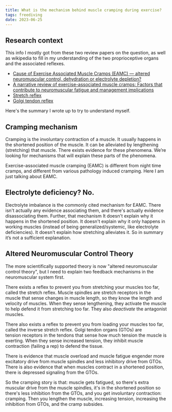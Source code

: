 ```yaml
---
title: What is the mechanism behind muscle cramping during exercise?
tags: freediving
date: 2023-06-25
---
```


## Research context

This info I mostly got from these two review papers on the question, as well as wikipedia to fill in my understanding of the two proprioceptive organs and the associated reflexes.

- [Cause of Exercise Associated Muscle Cramps (EAMC) — altered neuromuscular control, dehydration or electrolyte depletion?](https://bjsm.bmj.com/content/43/6/401.long)
- [A narrative review of exercise-associated muscle cramps: Factors that contribute to neuromuscular fatigue and management implications](https://onlinelibrary.wiley.com/doi/abs/10.1002/mus.25176)
- [Stretch reflex](https://en.wikipedia.org/wiki/Stretch_reflex)
- [Golgi tendon reflex](https://en.wikipedia.org/wiki/Golgi_tendon_reflex)

Here's the summary I wrote up to try to understand myself.

## Cramping mechanism

Cramping is the involuntary contraction of a muscle. It usually happens in the shortened position of the muscle. It can be alleviated by lengthening (stretching) that muscle. There exists evidence for these phenomena. We’re looking for mechanisms that will explain these parts of the phenomena.

Exercise-associated muscle cramping (EAMC) is different from night time cramps, and different from various pathology induced cramping. Here I am just talking about EAMC.

## Electrolyte deficiency? No.

Electrolyte imbalance is the commonly cited mechanism for EAMC. There isn't actually any evidence associating them, and there's actually evidence disassociating them. Further, that mechanism It doesn't explain why it happens in the shortened position. It doesn't explain why it only happens in working muscles (instead of being generalized/systemic, like electrolyte deficiencies). It doesn't explain how stretching alleviates it. So in summary it’s not a sufficient explanation.

## Altered Neuromuscular Control Theory

The more scientifically supported theory is now "altered neuromuscular control theory", but I need to explain two feedback mechanisms in the neuromuscular system first. 

There exists a reflex to prevent you from stretching your muscles too far, called the stretch reflex. Muscle spindles are stretch receptors in the muscle that sense changes in muscle length, so they know the length and velocity of muscles. When they sense lengthening, they activate the muscle to help defend it from stretching too far. They also *deactivate* the antagonist muscles.

There also exists a reflex to prevent you from loading your muscles too far, called the inverse stretch reflex. Golgi tendon organs (GTOs) are tension receptors in the tendons that sense how much tension the muscle is exerting. When they sense increased tension, they inhibit muscle contraction (failing a rep) to defend the tissue.

There is evidence that muscle overload and muscle fatigue engender more excitatory drive from muscle spindles and less inhibitory drive from GTOs. There is also evidence that when muscles contract in a shortened position, there is depressed signaling from the GTOs.

So the cramping story is that: muscle gets fatigued, so there's extra muscular drive from the muscle spindles, it's in the shortened position so there's less inhibition from the GTOs, and you get involuntary contraction: cramping. Then you lengthen the muscle, increasing tension, increasing the inhibition from GTOs, and the cramp subsides.
